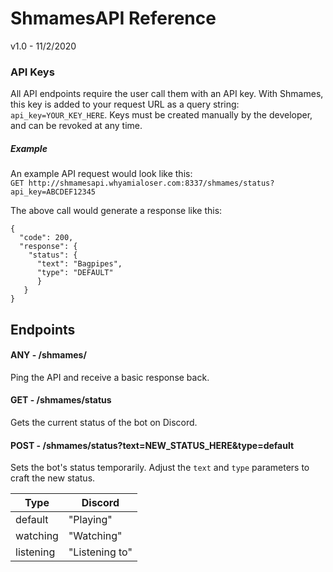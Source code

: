 # ShmamesAPI Reference
v1.0 - 11/2/2020

### API Keys
All API endpoints require the user call them with an API key. With Shmames, this key is added to your request URL as a
query string: `api_key=YOUR_KEY_HERE`. Keys must be created manually by the developer, and can be revoked at any time.

##### Example
An example API request would look like this:  
`GET http://shmamesapi.whyamialoser.com:8337/shmames/status?api_key=ABCDEF12345`

The above call would generate a response like this:  
```
{
  "code": 200,
  "response": {
    "status": {
      "text": "Bagpipes",
      "type": "DEFAULT"
      }
   }
}
```

## Endpoints
#### ANY - /shmames/
Ping the API and receive a basic response back.

#### GET - /shmames/status
Gets the current status of the bot on Discord.

#### POST - /shmames/status?text=NEW_STATUS_HERE&type=default
Sets the bot's status temporarily. Adjust the `text` and `type` parameters to craft the new status.

Type | Discord
--- | ---
default | "Playing"
watching | "Watching"
listening | "Listening to"